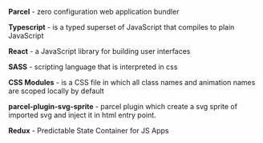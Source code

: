 **Parcel** - zero configuration web application bundler

**Typescript** - is a typed superset of JavaScript that compiles to plain JavaScript

**React** - a JavaScript library for building user interfaces

**SASS** - scripting language that is interpreted in css

**CSS Modules** - is a CSS file in which all class names and animation names are scoped locally by default

**parcel-plugin-svg-sprite** - parcel plugin which create a svg sprite of imported svg and inject it in html entry point.

**Redux** - Predictable State Container for JS Apps
